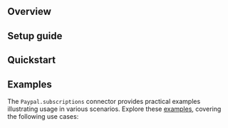 ## Overview

[//]: # (TODO: Add overview mentioning the purpose of the module, supported REST API versions, and other high-level details.)

## Setup guide

[//]: # (TODO: Add detailed steps to obtain credentials and configure the module.)

## Quickstart

[//]: # (TODO: Add a quickstart guide to demonstrate a basic functionality of the module, including sample code snippets.)

## Examples

The `Paypal.subscriptions` connector provides practical examples illustrating usage in various scenarios. Explore these [examples](https://github.com/module-ballerinax-paypal.subscriptions/tree/main/examples/), covering the following use cases:

[//]: # (TODO: Add examples)
